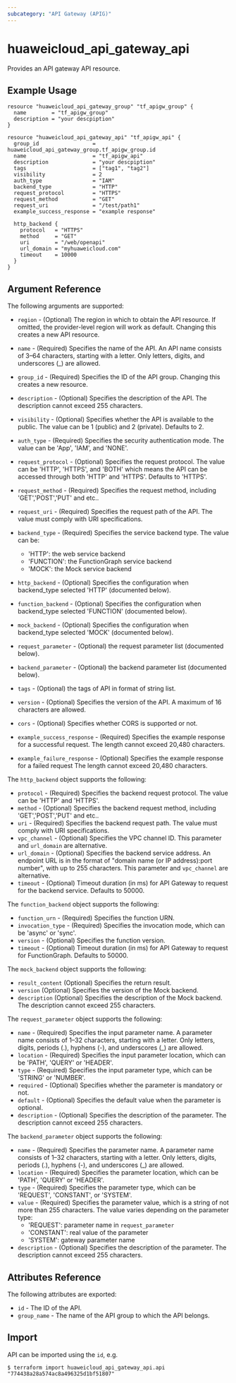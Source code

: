 ```yaml
---
subcategory: "API Gateway (APIG)"
---
```


# huaweicloud\_api\_gateway\_api

Provides an API gateway API resource.

## Example Usage

```hcl
resource "huaweicloud_api_gateway_group" "tf_apigw_group" {
  name        = "tf_apigw_group"
  description = "your descpiption"
}

resource "huaweicloud_api_gateway_api" "tf_apigw_api" {
  group_id                 = huaweicloud_api_gateway_group.tf_apigw_group.id
  name                     = "tf_apigw_api"
  description              = "your descpiption"
  tags                     = ["tag1", "tag2"]
  visibility               = 2
  auth_type                = "IAM"
  backend_type             = "HTTP"
  request_protocol         = "HTTPS"
  request_method           = "GET"
  request_uri              = "/test/path1"
  example_success_response = "example response"

  http_backend {
    protocol   = "HTTPS"
    method     = "GET"
    uri        = "/web/openapi"
    url_domain = "myhuaweicloud.com"
    timeout    = 10000
  }
}
```

## Argument Reference

The following arguments are supported:

* `region` - (Optional) The region in which to obtain the API resource. If omitted, the provider-level region will work as default. Changing this creates a new API resource.

* `name` - (Required) Specifies the name of the API. An API name consists of 3–64 characters,
    starting with a letter. Only letters, digits, and underscores (_) are allowed.

* `group_id` - (Required) Specifies the ID of the API group.
    Changing this creates a new resource.

* `description` - (Optional) Specifies the description of the API.
    The description cannot exceed 255 characters.

* `visibility` - (Optional) Specifies whether the API is available to the public.
    The value can be 1 (public) and 2 (private). Defaults to 2.

* `auth_type` - (Required) Specifies the security authentication mode.
     The value can be 'App', 'IAM', and 'NONE'.

* `request_protocol` - (Optional) Specifies the request protocol. The value can be 'HTTP', 'HTTPS', and 'BOTH'
    which means the API can be accessed through both 'HTTP' and 'HTTPS'. Defaults to 'HTTPS'.

* `request_method` - (Required) Specifies the request method, including 'GET','POST','PUT' and etc..

* `request_uri` - (Required) Specifies the request path of the API. The value must comply with URI specifications.

* `backend_type` - (Required) Specifies the service backend type. The value can be:
    - 'HTTP': the web service backend
    - 'FUNCTION': the FunctionGraph service backend
    - 'MOCK': the Mock service backend
  
* `http_backend` - (Optional) Specifies the configuration when backend_type selected 'HTTP' (documented below).
* `function_backend` - (Optional) Specifies the configuration when backend_type selected 'FUNCTION' (documented below).
* `mock_backend` - (Optional) Specifies the configuration when backend_type selected 'MOCK' (documented below).

* `request_parameter` - (Optional) the request parameter list (documented below).
* `backend_parameter` - (Optional) the backend parameter list (documented below).

* `tags` - (Optional) the tags of API in format of string list.

* `version` - (Optional) Specifies the version of the API. A maximum of 16 characters are allowed.

* `cors` - (Optional) Specifies whether CORS is supported or not.

* `example_success_response` - (Required) Specifies the example response for a successful request.
    The length cannot exceed 20,480 characters.

* `example_failure_response` - (Optional) Specifies the example response for a failed request
    The length cannot exceed 20,480 characters.

The `http_backend` object supports the following:

* `protocol` - (Required) Specifies the backend request protocol. The value can be 'HTTP' and 'HTTPS'.
* `method` - (Optional) Specifies the backend request method, including 'GET','POST','PUT' and etc..
* `uri` - (Required) Specifies the backend request path. The value must comply with URI specifications.
* `vpc_channel` - (Optional) Specifies the VPC channel ID. This parameter and `url_domain` are alternative.
* `url_domain` - (Optional) Specifies the backend service address. An endpoint URL is in the format of
     "domain name (or IP address):port number", with up to 255 characters. This parameter and `vpc_channel` are alternative.
* `timeout` - (Optional) Timeout duration (in ms) for API Gateway to request for the backend service. Defaults to 50000. 

The `function_backend` object supports the following:

* `function_urn` - (Required) Specifies the function URN.
* `invocation_type` - (Required) Specifies the invocation mode, which can be 'async' or 'sync'.
* `version` - (Optional) Specifies the function version.
* `timeout` - (Optional) Timeout duration (in ms) for API Gateway to request for FunctionGraph. Defaults to 50000.

The `mock_backend` object supports the following:

* `result_content` (Optional) Specifies the return result.
* `version` (Optional) Specifies the version of the Mock backend.
* `description` (Optional) Specifies the description of the Mock backend. The description cannot exceed 255 characters.

The `request_parameter` object supports the following:

* `name` - (Required) Specifies the input parameter name. A parameter name consists of 1–32 characters, starting with a letter.
    Only letters, digits, periods (.), hyphens (-), and underscores (_) are allowed.
* `location` - (Required) Specifies the input parameter location, which can be 'PATH', 'QUERY' or 'HEADER'.
* `type` - (Required) Specifies the input parameter type, which can be 'STRING' or 'NUMBER'.
* `required` - (Optional) Specifies whether the parameter is mandatory or not.
* `default` - (Optional) Specifies the default value when the parameter is optional.
* `description` - (Optional) Specifies the description of the parameter. The description cannot exceed 255 characters.

The `backend_parameter` object supports the following:

* `name` - (Required) Specifies the parameter name. A parameter name consists of 1–32 characters, starting with a letter.
    Only letters, digits, periods (.), hyphens (-), and underscores (_) are allowed.
* `location` - (Required) Specifies the parameter location, which can be 'PATH', 'QUERY' or 'HEADER'.
* `type` - (Required) Specifies the parameter type, which can be 'REQUEST', 'CONSTANT', or 'SYSTEM'.
* `value` - (Required) Specifies the parameter value, which is a string of not more than 255 characters.
    The value varies depending on the parameter type:
    - 'REQUEST': parameter name in `request_parameter`
    - 'CONSTANT': real value of the parameter
    - 'SYSTEM': gateway parameter name
* `description` - (Optional) Specifies the description of the parameter. The description cannot exceed 255 characters.

## Attributes Reference

The following attributes are exported:

* `id` - The ID of the API.
* `group_name` - The name of the API group to which the API belongs.

## Import

API can be imported using the `id`, e.g.

```
$ terraform import huaweicloud_api_gateway_api.api "774438a28a574ac8a496325d1bf51807"
```
